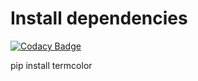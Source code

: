 # Install dependencies

[![Codacy Badge](https://api.codacy.com/project/badge/Grade/0b6332e4b4c94d3f944e9c60cae96ea7)](https://app.codacy.com/gh/cedrickyq/Simple-Calculator?utm_source=github.com&utm_medium=referral&utm_content=cedrickyq/Simple-Calculator&utm_campaign=Badge_Grade_Settings)

pip install termcolor
